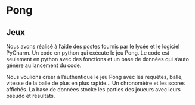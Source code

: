 # Pong
Jeux 
--------------------------------------------------------------------------------------------------------------------------------------------------------------------------------------------------------------------------------------------------------------------------------------------------------------------------------------------------
Nous avons réalisé à l’aide des postes fournis par le lycée et le logiciel PyCharm. Un code en python qui exécute le jeu Pong. Le code est seulement en python avec des fonctions et un base de données qui s’auto génère au lancement du code. 

Nous voulions créer à l’authentique le jeu Pong avec les requêtes, balle, vitesse de la balle de plus en plus rapide… Un chronomètre et les scores affichés. La base de données stocke les parties des joueurs avec leurs pseudo et résultats. 
